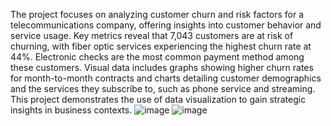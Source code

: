The project focuses on analyzing customer churn and risk factors for a telecommunications company, offering insights into customer behavior and service usage. Key metrics reveal that 7,043 customers are at risk of churning, with fiber optic services experiencing the highest churn rate at 44%. Electronic checks are the most common payment method among these customers. Visual data includes graphs showing higher churn rates for month-to-month contracts and charts detailing customer demographics and the services they subscribe to, such as phone service and streaming. This project demonstrates the use of data visualization to gain strategic insights in business contexts.
![image](https://github.com/user-attachments/assets/d231d3f1-f1d4-4a8e-95fe-637842c377c1)
![image](https://github.com/user-attachments/assets/c7fa5057-d6a6-4172-ad39-a155b67ed9d2)
